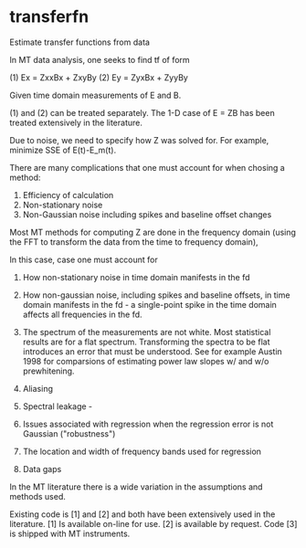 # transferfn
Estimate transfer functions from data

In MT data analysis, one seeks to find tf of form

(1) Ex = ZxxBx + ZxyBy
(2) Ey = ZyxBx + ZyyBy

Given time domain measurements of E and B.

(1) and (2) can be treated separately. The 1-D case of E = ZB has been treated extensively in the literature.

Due to noise, we need to specify how Z was solved for. For example, minimize SSE of E(t)-E_m(t).

There are many complications that one must account for when chosing a method:

1. Efficiency of calculation
2. Non-stationary noise
3. Non-Gaussian noise including spikes and baseline offset changes

Most MT methods for computing Z are done in the frequency domain (using the FFT to transform the data from the time to frequency domain),

In this case, case one must account for
1. How non-stationary noise in time domain manifests in the fd

2. How non-gaussian noise, including spikes and baseline offsets, in time domain manifests in the fd - a single-point spike in the time domain affects all frequencies in the fd.

3. The spectrum of the measurements are not white. Most statistical results are for a flat spectrum. Transforming the spectra to be flat introduces an error that must be understood. See for example Austin 1998 for comparsions of estimating power law slopes w/ and w/o prewhitening.

4. Aliasing

5. Spectral leakage - 

6. Issues associated with regression when the regression error is not Gaussian ("robustness")

7. The location and width of frequency bands used for regression

8. Data gaps

In the MT literature there is a wide variation in the assumptions and methods used.

Existing code is [1] and [2] and both have been extensively used in the literature. [1] Is available on-line for use. [2] is available by request. Code [3] is shipped with MT instruments.
